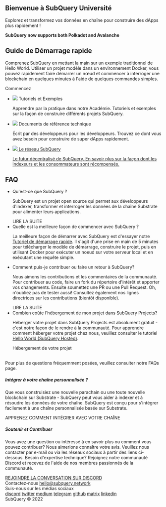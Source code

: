<link rel="stylesheet" href="/assets/style/welcome.css" as="style" />
<div class="top2Sections">
  <section class="welcomeWords">
    <div class="main">
      <div>
        <h2 class="welcomeTitle">Bienvenue à SubQuery <span>Université</span></h2>
        <p>Explorez et transformez vos données en chaîne pour construire des dApps plus rapidement !</p>
        <p><strong>SubQuery now supports both Polkadot and Avalanche</strong></p>
      </div>
    </div>
  </section>
  <section class="startSection main">
    <div>
      <h2 class="title">Guide de <span>Démarrage rapide</span></h2>
      <p>Comprenez SubQuery en mettant la main sur un exemple traditionnel de Hello World. Utiliser un projet modèle dans un environnement Docker, vous pouvez rapidement faire démarrer un nœud et commencer à interroger une blockchain en quelques minutes à l'aide de quelques commandes simples.
      </p>
      <span class="button">
        <router-link :to="{path: '/quickstart/quickstart.html'}">
          <span> Commencez </span>
        </router-link>
      </span>
    </div>
  </section>
</div>
<div class="main">
  <div>
    <ul class="list">
      <li>
        <router-link :to="{path: '/academy/tutorials_examples/introduction.html'}">
          <div>
            <img src="/assets/img/tutorialsIcon.svg" />
            <span>Tutoriels et Exemples</span>
            <p>Apprendre par la pratique dans notre Académie. Tutoriels et exemples sur la façon de construire différents projets SubQuery.</p>
          </div>
        </router-link>
      </li>
      <li>
        <router-link :to="{path: '/create/introduction.html'}">
          <div>
            <img src="/assets/img/docsIcon.svg" />
            <span>Documents de référence technique</span>
            <p>Écrit par des développeurs pour les développeurs. Trouvez ce dont vous avez besoin pour construire de super dApps rapidement.</p>
          </div>
        </router-link>
      </li>
      <li>
        <a href="https://static.subquery.network/whitepaper.pdf" target="_blank">
          <div>
            <img src="/assets/img/networkIcon.svg" />
            <span>Le réseau SubQuery</span>
            <p>Le futur décentralisé de SubQuery. En savoir plus sur la façon dont les indexeurs et les consommateurs sont récompensés.</p>
          </div>
        </a>
      </li>
    </ul>
  </div>
</div>
<section class="faqSection main">
  <div>
    <h2 class="title">FAQ</h2>
    <ul class="faqList">
      <li>
        <div class="title">Qu'est-ce que SubQuery ?</div>
        <div class="content">
          <p>SubQuery est un projet open source qui permet aux développeurs d'indexer, transformer et interroger les données de la chaîne Substrate pour alimenter leurs applications.</p>
          <span class="more">
            <router-link :to="{path: '/faqs/faqs.html#what-is-subquery'}">LIRE LA SUITE</router-link>
          </span>
        </div>
      </li>
      <li>
        <div class="title">Quelle est la meilleure façon de commencer avec SubQuery ?</div>
        <div class="content">
          <p>La meilleure façon de démarrer avec SubQuery est d'essayer notre <a href="/quickstart/quickstart.html">Tutoriel de démarrage rapide</a>. Il s'agit d'une prise en main de 5 minutes pour télécharger le modèle de démarrage, construire le projet, puis en utilisant Docker pour exécuter un noeud sur votre serveur local et en exécutant une requête simple. </p>
        </div>
      </li>
      <li>
        <div class="title">Comment puis-je contribuer ou faire un retour à SubQuery?</div>
        <div class="content">
          <p>Nous aimons les contributions et les commentaires de la communauté. Pour contribuer au code, faire un fork du répertoire d'intérêt et apporter vos changements. Ensuite soumettez une PR ou une Pull Request. Oh, n'oubliez pas de tester aussi! Consultez également nos lignes directrices sur les contributions (bientôt disponible). </p>
          <span class="more">
            <router-link :to="{path: '/faqs/faqs.html#what-is-the-best-way-to-get-started-with-subquery'}">LIRE LA SUITE</router-link>
          </span>
        </div>
      </li>
      <li>
        <div class="title">Combien coûte l'hébergement de mon projet dans SubQuery Projects?</div>
        <div class="content">
          <p>Héberger votre projet dans SubQuery Projects est absolument gratuit - c'est notre façon de le rendre à la communauté. Pour apprendre comment héberger votre projet chez nous, veuillez consulter le tutoriel <a href="/quickstart/quickstart.html">Hello World (SubQuery Hosted)</a>.</p>
          <span class="more">
            <router-link :to="{path: '/run_publish/publish.html'}">Hébergement de votre projet</router-link>
          </span>
        </div>
      </li>
    </ul><br>
    Pour plus de questions fréquemment posées, veuillez consulter notre <router-link :to="{path: '/faqs/faqs.html'}">FAQs</router-link> page.    
  </div>
</section>
<section class="main">
  <div>
    <div class="lastIntroduce lastIntroduce_1">
        <h5>Intégrer à votre chaîne personnalisée ?</h5>
        <p>Que vous construisiez une nouvelle parachain ou une toute nouvelle blockchain sur Substrate - SubQuery peut vous aider à indexer et à résoudre les données de votre chaîne. SubQuery est conçu pour s'intégrer facilement à une chaîne personnalisée basée sur Substrate.</p>
        <span class="more">
          <router-link :to="{path: '/create/mapping.html#custom-substrate-chains'}">APPRENEZ COMMENT INTÉGRER AVEC VOTRE CHAÎNE</router-link>
        </span>
    </div>
    <div class="lastIntroduce lastIntroduce_2">
        <h5>Soutenir et Contribuer</h5>
        <p>Vous avez une question ou intéressé à en savoir plus ou comment vous pouvez contribuer? Nous aimerions connaître votre avis. Veuillez nous contacter par e-mail ou via les réseaux sociaux à partir des liens ci-dessous. Besoin d'expertise technique? Rejoignez notre communauté Discord et recevez de l'aide de nos membres passionnés de la communauté. </p>
        <a class="more" target="_blank" href="https://discord.com/invite/subquery">REJOINDRE LA CONVERSATION SUR DISCORD</a>
    </div>
    </div>
</section>
<section class="main connectSection">
  <div class="email">
    <span>Contactez-nous</span>
    <a href="mailto:hello@subquery.network">hello@subquery.network</a>
  </div>
  <div>
    <div>Suis-nous sur les médias sociaux</div>
    <div class="connectWay">
      <a href="https://discord.com/invite/78zg8aBSMG" target="_blank" class="connectDiscord">discord</a>
      <a href="https://twitter.com/subquerynetwork" target="_blank" class="connectTwitter">twitter</a>
      <a href="https://medium.com/@subquery" target="_blank" class="connectMedium">medium</a>
      <a href="https://t.me/subquerynetwork" target="_blank" class="connectTelegram">telegram</a>
      <a href="https://github.com/OnFinality-io/subql" target="_blank" class="connectGithub">github</a>
      <a href="https://matrix.to/#/#subquery:matrix.org" target="_blank" class="connectMatrix">matrix</a>
      <a href="https://www.linkedin.com/company/subquery" target="_blank" class="connectLinkedin">linkedin</a>
    </div>
  </div>
</section>
</div> </div>
<div class="footer">
  <div class="main"><div>SubQuery © 2022</div></div>
</div>
<script charset="utf-8" src="/assets/js/welcome.js"></script>
